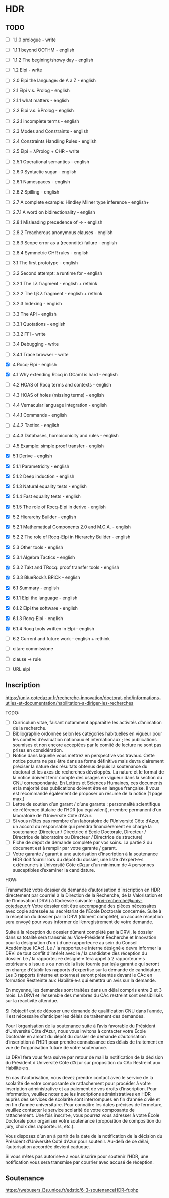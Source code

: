 # HDR

## TODO

- [ ] 1.1.0 prologue - write
- [ ] 1.1.1 beyond OOTHM - english
- [ ] 1.1.2 The begining/showy day - english
- [ ] 1.2 Elpi - write

- [ ] 2.0 Elpi the language: de A a Z - english
- [ ] 2.1 Elpi v.s. Prolog - english
- [ ] 2.1.1 what matters - english
- [ ] 2.2 Elpi v.s. λProlog - english
- [ ] 2.2.1 incomplete terms - english
- [ ] 2.3 Modes and Constraints - english
- [ ] 2.4 Constraints Handling Rules - english
- [ ] 2.5 Elpi = λProlog + CHR - write
- [ ] 2.5.1 Operational semantics - english
- [ ] 2.6.0 Syntactic sugar - english
- [ ] 2.6.1 Namespaces - english
- [ ] 2.6.2 Spilling - english
- [ ] 2.7 A complete example: Hindley Milner type inference - english+
- [ ] 2.7.1 A word on bidirectionality - english
- [ ] 2.8.1 Misleading precedence of => - english
- [ ] 2.8.2 Treacherous anonymous clauses - english
- [ ] 2.8.3 Scope error as a (recondite) failure - english
- [ ] 2.8.4 Symmetric CHR rules - english

- [ ] 3.1 The first prototype - english
- [ ] 3.2 Second attempt: a runtime for - english
- [ ] 3.2.1 The Lλ fragment - english + rethink
- [ ] 3.2.2 The Lβ λ fragment - english + rethink
- [ ] 3.2.3 Indexing - english
- [ ] 3.3 The API - english
- [ ] 3.3.1 Quotations - english
- [ ] 3.3.2 FFI - write
- [ ] 3.4 Debugging - write
- [ ] 3.4.1 Trace browser - write

- [x] 4 Rocq-Elpi - english
- [x] 4.1 Why extending Rocq in OCaml is hard - english
- [ ] 4.2 HOAS of Rocq terms and contexts - english
- [ ] 4.3 HOAS of holes (missing terms) - english
- [ ] 4.4 Vernacular language integration - english
- [ ] 4.4.1 Commands - english
- [ ] 4.4.2 Tactics - english
- [ ] 4.4.3 Databases, homoiconicity and rules - english
- [ ] 4.5 Example: simple proof transfer - english

- [x] 5.1 Derive - english
- [x] 5.1.1 Parametricity - english
- [x] 5.1.2 Deep induction - english
- [x] 5.1.3 Natural equality tests - english
- [x] 5.1.4 Fast equality tests - english
- [x] 5.1.5 The role of Rocq-Elpi in derive - english
- [x] 5.2 Hierarchy Builder - english
- [x] 5.2.1 Mathematical Components 2.0 and M.C.A. - english
- [x] 5.2.2 The role of Rocq-Elpi in Hierarchy Builder - english
- [x] 5.3 Other tools - english
- [x] 5.3.1 Algebra Tactics - english
- [x] 5.3.2 Takt and TRocq: proof transfer tools - english
- [x] 5.3.3 BlueRock’s BRiCk - english

- [x] 6.1 Summary - english
- [x] 6.1.1 Elpi the language - english
- [x] 6.1.2 Elpi the software - english
- [x] 6.1.3 Rocq-Elpi - english
- [x] 6.1.4 Rocq tools written in Elpi - english
- [ ] 6.2 Current and future work - english + rethink

- [ ] citare commissione
- [ ] clause -> rule
- [ ] URL elpi

## Inscription

https://univ-cotedazur.fr/recherche-innovation/doctorat-phd/informations-utiles-et-documentation/habilitation-a-diriger-les-recherches

TODO:

- [ ] Curriculum vitae, faisant notamment apparaître les activités d’animation de la recherche.
- [ ] Bibliographie ordonnée selon les catégories habituelles en vigueur pour les comités d’évaluation nationaux et internationaux ; les publications soumises et non encore acceptées par le comité de lecture ne sont pas prises en considération.
- [ ] Notice dans laquelle vous mettrez en perspective vos travaux. Cette notice pourra ne pas être dans sa forme définitive mais devra clairement préciser la nature des résultats obtenus depuis la soutenance du doctorat et les axes de recherches développés. La nature et le format de la notice doivent tenir compte des usages en vigueur dans la section du CNU correspondante. En Lettres et Sciences Humaines, ces documents et la majorité des publications doivent être en langue française. Il vous est recommandé également de proposer un résumé de la notice (1 page max.)
- [ ] Lettre de soutien d’un garant / d’une garante : personnalité scientifique de référence titulaire de l’HDR (ou équivalent), membre permanent d’un laboratoire de l’Université Côte d’Azur.
- [ ] Si vous n’êtes pas membre d’un laboratoire de l’Université Côte d’Azur, un accord du responsable qui prendra financièrement en charge la soutenance (Directeur / Directrice d’École Doctorale, Directeur / Directrice de laboratoire ou Directeur / Directrice de structure)
- [ ] Fiche de dépôt de demande complété par vos soins. La partie 2 du document est à remplir par votre garante / garant.
- [ ] Votre garante / garant à une autorisation d’inscription à la soutenance HDR doit fournir lors du dépôt du dossier, une liste d’expert·e·s extérieur·e·s à Université Côte d’Azur d’un minimum de 4 personnes susceptibles d’examiner la candidature.

HOW:

Transmettez votre dossier de demande d’autorisation d’inscription en HDR directement par courriel à la Direction de la Recherche, de la Valorisation et de l’Innovation (DRVI) à l’adresse suivante : drvi-recherche@univ-cotedazur.fr
Votre dossier doit être accompagné des pièces nécessaires avec copie adressée au secrétariat de l'École Doctorale concernée.
Suite à la réception du dossier par la DRVI (dûment complété), un accusé réception sera envoyé pour vous informer de l’enregistrement de votre demande.

Suite à la réception du dossier dûment complété par la DRVI, le dossier dans sa totalité sera transmis au Vice-Président Recherche et Innovation pour la désignation d’un / d’une rapporteur·e au sein du Conseil Académique (CAc).
Le / la rapporteur·e interne désigné·e devra informer la DRVI de tout conflit d’intérêt avec le / la candidat·e dès réception du dossier.
Le / la rapporteur·e désigné·e fera appel à 2 rapporteur·e·s extérieur·e·s issu·e·s ou non de la liste fournie par le/la garant·e qui seront en charge d’établir les rapports d’expertise sur la demande de candidature.
Les 3 rapports (interne et externes) seront présentés devant le CAc en formation Restreinte aux Habilité·e·s qui émettra un avis sur la demande.

 En moyenne, les demandes sont traitées dans un délai compris entre 2 et 3 mois. La DRVI et l’ensemble des membres du CAc restreint sont sensibilisés sur la réactivité attendue.

Si l’objectif est de déposer une demande de qualification CNU dans l’année, il est nécessaire d’anticiper les délais de traitement des demandes.

Pour l’organisation de la soutenance suite à l’avis favorable du Président d’Université Côte d’Azur, nous vous invitons à contacter votre École Doctorale en amont du dépôt du dossier de demande d’autorisation d’inscription à l’HDR pour prendre connaissance des délais de traitement en vue de l’organisation future de votre soutenance.  

 La DRVI fera vous fera suivre par retour de mail la notification de la décision du Président d’Université Côte d’Azur sur proposition du CAc Restreint aux Habilité·e·s.
 
En cas d’autorisation, vous devez prendre contact avec le service de la scolarité de votre composante de rattachement pour procéder à votre inscription administrative et au paiement de vos droits d’inscription. Pour information, veuillez noter que les inscriptions administratives en HDR auprès des services de scolarité sont interrompues en fin d’année civile et en fin d’année universitaire. Pour connaître les dates précises de fermeture, veuillez contacter le service scolarité de votre composante de rattachement. Une fois inscrit·e, vous pourrez vous adresser à votre École Doctorale pour organiser votre soutenance (proposition de composition du jury, choix des rapporteurs, etc.).

Vous disposez d’un an à partir de la date de la notification de la décision du Président d’Université Côté d’Azur pour soutenir. Au-delà de ce délai, l’autorisation accordée devient caduque.

Si vous n’êtes pas autorisé·e à vous inscrire pour soutenir l’HDR, une notification vous sera transmise par courrier avec accusé de réception.

## Soutenance

https://webusers.i3s.unice.fr/edstic/6-3-soutenanceHDR-fr.php